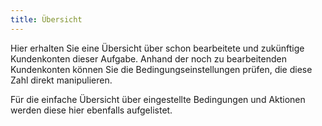 ```yaml
---
title: Übersicht
---
```


Hier erhalten Sie eine Übersicht über schon bearbeitete und zukünftige Kundenkonten dieser Aufgabe. Anhand der noch zu bearbeitenden Kundenkonten können Sie die Bedingungseinstellungen prüfen, die diese Zahl direkt manipulieren.

Für die einfache Übersicht über eingestellte Bedingungen und Aktionen werden diese hier ebenfalls aufgelistet.

